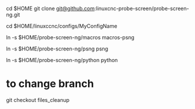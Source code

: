 cd $HOME
git clone git@github.com:linuxcnc-probe-screen/probe-screen-ng.git

cd $HOME/linuxccnc/configs/MyConfigName

ln -s $HOME/probe-screen-ng/macros macros-psng

ln -s $HOME/probe-screen-ng/psng psng

ln -s $HOME/probe-screen-ng/python python

# to change branch
git checkout files_cleanup
